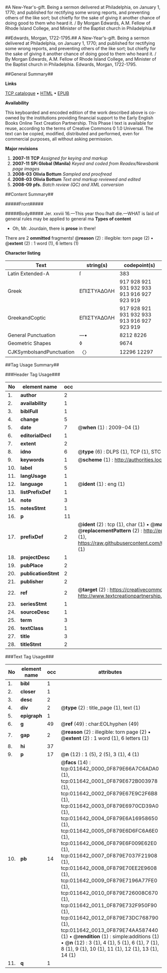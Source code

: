 #A New-Year's-gift. Being a sermon delivered at Philadelphia, on January 1, 1770; and published for rectifying some wrong reports, and preventing others of the like sort; but chiefly for the sake of giving it another chance of doing good to them who heard it. / By Morgan Edwards, A.M. Fellow of Rhode Island College, and Minister of the Baptist church in Philadelphia.#

##Edwards, Morgan, 1722-1795.##
A New-Year's-gift. Being a sermon delivered at Philadelphia, on January 1, 1770; and published for rectifying some wrong reports, and preventing others of the like sort; but chiefly for the sake of giving it another chance of doing good to them who heard it. / By Morgan Edwards, A.M. Fellow of Rhode Island College, and Minister of the Baptist church in Philadelphia.
Edwards, Morgan, 1722-1795.

##General Summary##

**Links**

[TCP catalogue](http://www.ota.ox.ac.uk/tcp/)  • 
[HTML](http://tei.it.ox.ac.uk/tcp/Texts-HTML/free/N09/N09122.html)  • 
[EPUB](http://tei.it.ox.ac.uk/tcp/Texts-EPUB/free/N09/N09122.epub)

**Availability**

This keyboarded and encoded edition of the
	       work described above is co-owned by the institutions
	       providing financial support to the Early English Books
	       Online Text Creation Partnership. This Phase I text is
	       available for reuse, according to the terms of Creative
	       Commons 0 1.0 Universal. The text can be copied,
	       modified, distributed and performed, even for
	       commercial purposes, all without asking permission.

**Major revisions**

1. __2007-11__ __TCP__ *Assigned for keying and markup*
1. __2007-11__ __SPi Global (Manila)__ *Keyed and coded from Readex/Newsbank page images*
1. __2008-03__ __Olivia Bottum__ *Sampled and proofread*
1. __2008-03__ __Olivia Bottum__ *Text and markup reviewed and edited*
1. __2008-09__ __pfs.__ *Batch review (QC) and XML conversion*

##Content Summary##

#####Front#####

#####Body#####
Jer. xxviii 16.—This year thou ſhalt die.—WHAT is ſaid of general rules may be applied to general ma
**Types of content**

  * Oh, Mr. Jourdain, there is **prose** in there!

There are 2 **ommitted** fragments! 
 @__reason__ (2) : illegible: torn page (2)  •  @__extent__ (2) : 1 word (1), 6 letters (1)

**Character listing**


|Text|string(s)|codepoint(s)|
|---|---|---|
|Latin Extended-A|ſ|383|
|Greek|ΕΠΙΣΤΥΑΔΟΛΗ|917 928 921 931 932 933 913 916 927 923 919|
|GreekandCoptic|ΕΠΙΣΤΥΑΔΟΛΗ|917 928 921 931 932 933 913 916 927 923 919|
|General Punctuation|—•|8212 8226|
|Geometric Shapes|◊|9674|
|CJKSymbolsandPunctuation|〈〉|12296 12297|

##Tag Usage Summary##

###Header Tag Usage###

|No|element name|occ|attributes|
|---|---|---|---|
|1.|__author__|2||
|2.|__availability__|1||
|3.|__biblFull__|1||
|4.|__change__|5||
|5.|__date__|7| @__when__ (1) : 2009-04 (1)|
|6.|__editorialDecl__|1||
|7.|__extent__|2||
|8.|__idno__|6| @__type__ (6) : DLPS (1), TCP (1), STC (1), NOTIS (1), IMAGE-SET (1), EVANS-CITATION (1)|
|9.|__keywords__|1| @__scheme__ (1) : http://authorities.loc.gov/ (1)|
|10.|__label__|5||
|11.|__langUsage__|1||
|12.|__language__|1| @__ident__ (1) : eng (1)|
|13.|__listPrefixDef__|1||
|14.|__note__|3||
|15.|__notesStmt__|1||
|16.|__p__|11||
|17.|__prefixDef__|2| @__ident__ (2) : tcp (1), char (1)  •  @__matchPattern__ (2) : ([0-9\-]+):([0-9IVX]+) (1), (.+) (1)  •  @__replacementPattern__ (2) : http://eebo.chadwyck.com/downloadtiff?vid=$1&page=$2 (1), https://raw.githubusercontent.com/textcreationpartnership/Texts/master/tcpchars.xml#$1 (1)|
|18.|__projectDesc__|1||
|19.|__pubPlace__|2||
|20.|__publicationStmt__|2||
|21.|__publisher__|2||
|22.|__ref__|2| @__target__ (2) : https://creativecommons.org/publicdomain/zero/1.0/ (1), http://www.textcreationpartnership.org/docs/. (1)|
|23.|__seriesStmt__|1||
|24.|__sourceDesc__|1||
|25.|__term__|3||
|26.|__textClass__|1||
|27.|__title__|3||
|28.|__titleStmt__|2||


###Text Tag Usage###

|No|element name|occ|attributes|
|---|---|---|---|
|1.|__bibl__|1||
|2.|__closer__|1||
|3.|__desc__|2||
|4.|__div__|2| @__type__ (2) : title_page (1), text (1)|
|5.|__epigraph__|1||
|6.|__g__|49| @__ref__ (49) : char:EOLhyphen (49)|
|7.|__gap__|2| @__reason__ (2) : illegible: torn page (2)  •  @__extent__ (2) : 1 word (1), 6 letters (1)|
|8.|__hi__|37||
|9.|__p__|17| @__n__ (12) : 1 (5), 2 (5), 3 (1), 4 (1)|
|10.|__pb__|14| @__facs__ (14) : tcp:011642_0000_0F879E66A7C6ADA0 (1), tcp:011642_0001_0F879E672B003978 (1), tcp:011642_0002_0F879E67E9C2F6B8 (1), tcp:011642_0003_0F879E6970CD39A0 (1), tcp:011642_0004_0F879E6A16958650 (1), tcp:011642_0005_0F879E6D6FC6A6E0 (1), tcp:011642_0006_0F879E6F009E62E0 (1), tcp:011642_0007_0F879E7037F21908 (1), tcp:011642_0008_0F879E70EE2E9608 (1), tcp:011642_0009_0F879E7196A77FE0 (1), tcp:011642_0010_0F879E726008C670 (1), tcp:011642_0011_0F879E732F950F90 (1), tcp:011642_0012_0F879E73DC768790 (1), tcp:011642_0013_0F879E74AA587440 (1)  •  @__rendition__ (1) : simple:additions (1)  •  @__n__ (12) : 3 (1), 4 (1), 5 (1), 6 (1), 7 (1), 8 (1), 9 (1), 10 (1), 11 (1), 12 (1), 13 (1), 14 (1)|
|11.|__q__|1||

